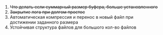1. ~~Что делать если суммарный размер буфера, больше установленного~~
2. ~~Закрытие лога при долгом простое~~
3. Автоматическая компрессия и перенос в новый файл при достижении заданного размера
4. Устойчивая структура файлов для большого кол-во файлов

